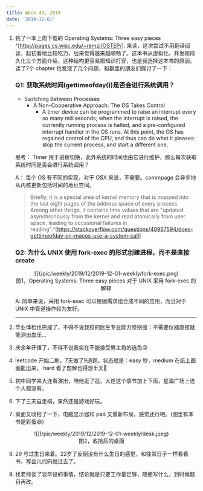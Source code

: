 ```yaml
---
title: Week 49, 2019
date: '2019-12-01'
---
```


1. 挑了一本上周下载的 Operating Systems: Three easy pieces ^[http://pages.cs.wisc.edu/~remzi/OSTEP/]. 来读，这次尝试不用翻译阅读，起初看地比较吃力，后来觉得越来越顺畅了。这本书从虚拟化、并发和持久化三个方面介绍，这种结构更容易把知识打穿，也是我选择这本书的原因。读了7个 chapter 也发现了几个问题，和群里的朋友们探讨了一下：

    ### Q1: 获取系统时间(gettimeofday())是否会进行系统调用？
    - Switching Between Processes
        - A Non-Cooperative Approach: The OS Takes Control  
            - A timer device can be programmed to raise an interrupt every so many milliseconds; when the interrupt is raised, the currently running process is halted, and a pre-conﬁgured interrupt handler in the OS runs. At this point, the OS has regained control of the CPU, and thus can do what it pleases: stop the current process, and start a different one.

    思考：
    Timer 用于进程切换，此外系统的时间也由它进行维护，那么每次获取系统时间是否会进行系统调用？

    A：
    每个 OS 有不同的实现，对于 OSX 来说，不需要。commpage 会异步地从内核更新包括时间的地址空间。

    > Briefly, it is a special area of kernel memory that is mapped into the last eight pages of the address space of every process. Among other things, it contains time values that are "updated asynchronously from the kernel and read atomically from user space, leading to occasional failures in reading".^[https://stackoverflow.com/questions/40967594/does-gettimeofday-on-macos-use-a-system-call]


    ### Q2: 为什么 UNIX 使用 fork-exec 的形式创建进程，而不是直接 create

    <center>![](/pic/weekly/2019/12/2019-12-01-weekly/fork-exec.png)</center>
    <center>图1，Operating Systems: Three easy pieces 对于 UNIX 采用 fork-exec 的解释</center>

    A:
    简单来说，采用 fork-exec 可以根据需求组合成不同的应用，而且对于 UNIX 中管道操作较为友好。

    ---
2. 毕业体检也完成了，不得不说我校的医生专业能力特别强：不需要仪器直接就能测出血压...

3. 庆余年开播了，不得不说我实在不能接受男主角的选角😓

4. leetcode 开始二刷，7天做了9道题。状态就是：easy 秒，medium 在纸上画画能出来， hard 看了题解也得想半天🤣

5. 初中同学来大连看演出，陪他逛了逛。大连这个季节加上下雨，星海广场上连个人都没有。

6. 下了三天自走棋，果然还是游戏好玩。

7. 桌面又收拾了一下，电脑显示器和 pad 又重新布局，感觉还行吧。(图里有本书是彩蛋😆)
<center>![](/pic/weekly/2019/12/2019-12-01-weekly/desk.jpeg)</center>
<center>图2，收拾后的桌面</center>

8. 29 号过生日来着。22岁了反倒没有什么生日的感觉，和往常日子一样看看书、写会儿代码就过去了。

9. 找老师谈了谈毕设的事情，结论就是只要工作量足够，随便写什么，到时候题目再改。